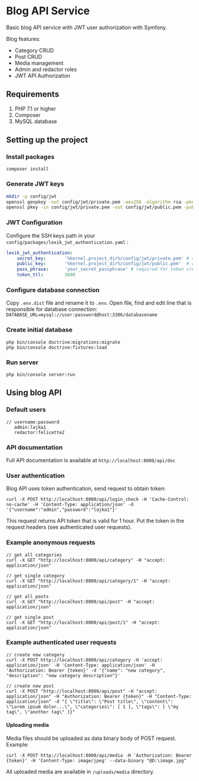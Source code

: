 # Blog API Service
Basic blog API service with JWT user authorization with Symfony.

Blog features:
* Category CRUD
* Post CRUD
* Media management
* Admin and redactor roles
* JWT API Authorization

## Requirements ##
1. PHP 7.1 or higher
2. Composer
3. MySQL database

## Setting up the project ##

### Install packages ##
`composer install`

### Generate JWT keys ###
```` bash
mkdir -p config/jwt
openssl genpkey -out config/jwt/private.pem -aes256 -algorithm rsa -pkeyopt rsa_keygen_bits:4096
openssl pkey -in config/jwt/private.pem -out config/jwt/public.pem -pubout
````

### JWT Configuration ###
Configure the SSH keys path in your `config/packages/lexik_jwt_authentication.yaml` :
``` yaml
lexik_jwt_authentication:
    secret_key:       '%kernel.project_dir%/config/jwt/private.pem' # required for token creation
    public_key:       '%kernel.project_dir%/config/jwt/public.pem'  # required for token verification
    pass_phrase:      'your_secret_passphrase' # required for token creation, usage of an environment variable is recommended
    token_ttl:        3600
```

### Configure database connection ###
Copy `.env.dist` file and rename it to `.env`. Open file, find and edit line that is responsible for database connection:  
`DATABASE_URL=mysql://user:password@host:3306/databasename`

### Create initial database ###
`php bin/console doctrine:migrations:migrate`  
`php bin/console doctrine:fixtures:load`

### Run server ###
`php bin/console server:run`

## Using blog API ##

### Default users ###
````
// username:password
   admin:lajka1
   redactor:felicette2
````

### API documentation ###
Full API documentation is available at `http://localhost:8000/api/doc`

### User authentication ###
Blog API uses token authentication, send request to obtain token:
````
curl -X POST http://localhost:8000/api/login_check -H 'Cache-Control: no-cache' -H 'Content-Type: application/json' -d '{"username":"admin","password":"lajka1"}'
````
This request returns API token that is valid for 1 hour. Put the token in the request headers (see authenticated user requests).

### Example anonymous requests ###
````
// get all categories
curl -X GET "http://localhost:8000/api/category" -H "accept: application/json"

// get single category
curl -X GET "http://localhost:8000/api/category/1" -H "accept: application/json"

// get all posts
curl -X GET "http://localhost:8000/api/post" -H "accept: application/json"

// get single post
curl -X GET "http://localhost:8000/api/post/1" -H "accept: application/json"
````

### Example authenticated user requests ###
````
// create new category
curl -X POST http://localhost:8000/api/category -H 'accept: application/json' -H 'Content-Type: application/json' -H 'Authorization: Bearer {token}' -d '{"name": "new category", "description": "new category description"}'

// create new post
curl -X POST "http://localhost:8000/api/post" -H "accept: application/json" -H "Authorization: Bearer {token}" -H "Content-Type: application/json" -d "{ \"title\": \"Post title\", \"content\": \"Lorem ipsum dolor...\", \"categories\": [ 1 ], \"tags\": [ \"my tag\", \"another tag\" ]}"
````

#### Uploading media ####
Media files should be uploaded as data binary body of POST request. Example:
````
curl -X POST http://localhost:8000/api/media -H 'Authorization: Bearer {token}' -H 'Content-Type: image/jpeg' --data-binary "@D:\image.jpg" 
````
All uploaded media are available in `/uploads/media` directory.
